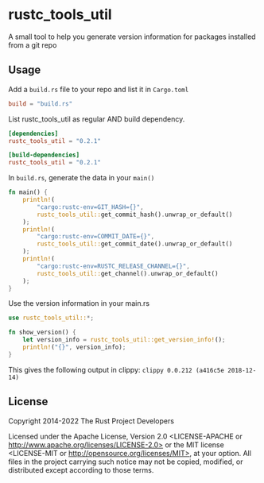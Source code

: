 # rustc_tools_util

A small tool to help you generate version information
for packages installed from a git repo

## Usage

Add a `build.rs` file to your repo and list it in `Cargo.toml`
````toml
build = "build.rs"
````

List rustc_tools_util as regular AND build dependency.
````toml
[dependencies]
rustc_tools_util = "0.2.1"

[build-dependencies]
rustc_tools_util = "0.2.1"
````

In `build.rs`, generate the data in your `main()`
````rust
fn main() {
    println!(
        "cargo:rustc-env=GIT_HASH={}",
        rustc_tools_util::get_commit_hash().unwrap_or_default()
    );
    println!(
        "cargo:rustc-env=COMMIT_DATE={}",
        rustc_tools_util::get_commit_date().unwrap_or_default()
    );
    println!(
        "cargo:rustc-env=RUSTC_RELEASE_CHANNEL={}",
        rustc_tools_util::get_channel().unwrap_or_default()
    );
}

````

Use the version information in your main.rs
````rust
use rustc_tools_util::*;

fn show_version() {
    let version_info = rustc_tools_util::get_version_info!();
    println!("{}", version_info);
}
````
This gives the following output in clippy:
`clippy 0.0.212 (a416c5e 2018-12-14)`


## License

Copyright 2014-2022 The Rust Project Developers

Licensed under the Apache License, Version 2.0 <LICENSE-APACHE or
http://www.apache.org/licenses/LICENSE-2.0> or the MIT license
<LICENSE-MIT or http://opensource.org/licenses/MIT>, at your
option. All files in the project carrying such notice may not be
copied, modified, or distributed except according to those terms.

